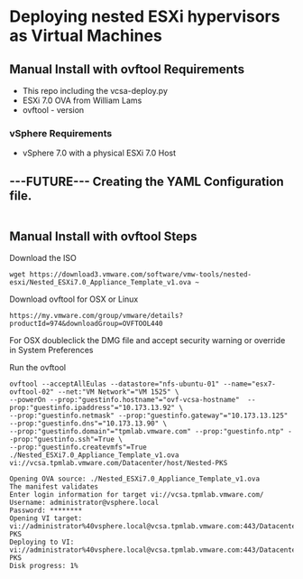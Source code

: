 # Deploying nested ESXi hypervisors as Virtual Machines


## Manual Install with ovftool Requirements

- This repo including the vcsa-deploy.py
- ESXi 7.0 OVA from William Lams
- ovftool - version

### vSphere Requirements
- vSphere 7.0 with a physical ESXi 7.0 Host


## ---FUTURE--- Creating the YAML Configuration file.

``` yaml

```

## Manual Install with ovftool Steps

Download the ISO
```shell
wget https://download3.vmware.com/software/vmw-tools/nested-esxi/Nested_ESXi7.0_Appliance_Template_v1.ova ~
```
Download ovftool for OSX or Linux
```shell
https://my.vmware.com/group/vmware/details?productId=974&downloadGroup=OVFTOOL440
```
For OSX doubleclick the DMG file and accept security warning or override in System Preferences

Run the ovftool 
```shell
ovftool --acceptAllEulas --datastore="nfs-ubuntu-01" --name="esx7-ovftool-02" --net:"VM Network"="VM 1525" \ 
--powerOn --prop:"guestinfo.hostname"="ovf-vcsa-hostname"  --prop:"guestinfo.ipaddress"="10.173.13.92" \
--prop:"guestinfo.netmask" --prop:"guestinfo.gateway"="10.173.13.125" --prop:"guestinfo.dns"="10.173.13.90" \
--prop:"guestinfo.domain"="tpmlab.vmware.com" --prop:"guestinfo.ntp" --prop:"guestinfo.ssh"=True \
--prop:"guestinfo.createvmfs"=True ./Nested_ESXi7.0_Appliance_Template_v1.ova vi://vcsa.tpmlab.vmware.com/Datacenter/host/Nested-PKS

Opening OVA source: ./Nested_ESXi7.0_Appliance_Template_v1.ova
The manifest validates
Enter login information for target vi://vcsa.tpmlab.vmware.com/
Username: administrator@vsphere.local
Password: ********
Opening VI target: vi://administrator%40vsphere.local@vcsa.tpmlab.vmware.com:443/Datacenter/host/Nested-PKS
Deploying to VI: vi://administrator%40vsphere.local@vcsa.tpmlab.vmware.com:443/Datacenter/host/Nested-PKS
Disk progress: 1%
```
